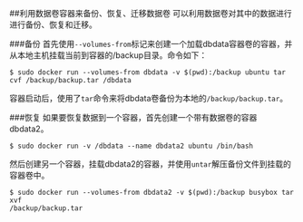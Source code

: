 ##利用数据卷容器来备份、恢复、迁移数据卷
可以利用数据卷对其中的数据进行进行备份、恢复和迁移。

###备份
首先使用`--volumes-from`标记来创建一个加载dbdata容器卷的容器，并从本地主机挂载当前到容器的/backup目录。命令如下：
```
$ sudo docker run --volumes-from dbdata -v $(pwd):/backup ubuntu tar cvf /backup/backup.tar /dbdata
```
容器启动后，使用了`tar`命令来将dbdata卷备份为本地的`/backup/backup.tar`。


###恢复
如果要恢复数据到一个容器，首先创建一个带有数据卷的容器dbdata2。
```
$ sudo docker run -v /dbdata --name dbdata2 ubuntu /bin/bash
```
然后创建另一个容器，挂载dbdata2的容器，并使用`untar`解压备份文件到挂载的容器卷中。
```
$ sudo docker run --volumes-from dbdata2 -v $(pwd):/backup busybox tar xvf
/backup/backup.tar
```
